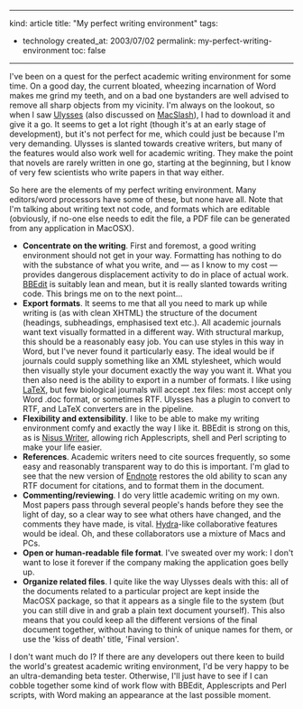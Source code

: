 -----
kind: article
title: "My perfect writing environment"
tags:
- technology
created_at: 2003/07/02
permalink: my-perfect-writing-environment
toc: false
-----

<p>I've been on a quest for the perfect academic writing environment for some time. On a good day, the current bloated, wheezing incarnation of Word makes me grind my teeth, and on a bad one bystanders are well advised to remove all sharp objects from my vicinity. I'm always on the lookout, so when I saw <a href="http://www.blue-tec.com/ulysses/">Ulysses</a> (also discussed on <a href="http://macslash.org/article.pl?sid=03/07/01/1151234&mode=thread">MacSlash</a>), I had to download it and give it a go. It seems to get a lot right (though it's at an early stage of development), but it's not perfect for me, which could just be because I'm very demanding. Ulysses is slanted towards creative writers, but many of the features would also work well for academic writing. They make the point that novels are rarely written in one go, starting at the beginning, but I know of very few scientists who write papers in that way either.</p>

<p>So here are the elements of my perfect writing environment. Many editors/word processors have some of these, but none have all. Note that I'm talking about writing text not code, and formats which are editable (obviously, if no-one else needs to edit the file, a PDF file can be generated from any application in MacOSX).</p>

<ul>
<li><strong>Concentrate on the writing</strong>. First and foremost, a good writing environment should not get in your way. Formatting has nothing to do with the substance of what you write, and &mdash; as I know to my cost &mdash; provides dangerous displacement activity to do in place of actual work. <a href="http://www.barebones.com/products/bbedit/index.shtml" title="Bare Bones Software, BBEdit">BBEdit</a> is suitably lean and mean, but it is really slanted towards writing code. This brings me on to the next point...</li>
<li><strong>Export formats</strong>. It seems to me that all you need to mark up while writing is (as with clean XHTML) the structure of the document (headings, subheadings, emphasised text etc.). All academic journals want text visually formatted in a different way. With structural markup, this should be a reasonably easy job. You can use styles in this way in Word, but I've never found it particularly easy. The ideal would be if journals could supply something like an XML stylesheet, which would then visually style your document exactly the way you want it. What you then also need is the ability to export in a number of formats. I like using <a href="http://www.latex-project.org/" title="LaTeX project page">LaTeX</a>, but few biological journals will accept .tex files: most accept only Word .doc format, or sometimes RTF. Ulysses has a plugin to convert to RTF, and LaTeX converters are in the pipeline.</li>
<li><strong>Flexibility and extensibility</strong>. I like to be able to make my writing environment comfy and exactly the way I like it. BBEdit is strong on this, as is <a href="http://www.nisus.com/">Nisus Writer</a>, allowing rich Applescripts, shell and Perl scripting to make your life easier.</li>
<li><strong>References</strong>. Academic writers need to cite sources frequently, so some easy and reasonably transparent way to do this is important. I'm glad to see that the new version of <a href="http://www.endnote.com/en7info.asp">Endnote</a> restores the old ability to scan any RTF document for citations, and to format them in the document.</li>
<li><strong>Commenting/reviewing</strong>. I do very little academic writing on my own. Most papers pass through several people's hands before they see the light of day, so a clear way to see what others have changed, and the comments they have made, is vital. <a href="http://hydra.globalse.org/">Hydra</a>-like collaborative features would be ideal. Oh, and these collaborators use a mixture of Macs and PCs.</li>
<li><strong>Open or human-readable file format</strong>. I've sweated over my work: I don't want to lose it forever if the company making the application goes belly up.</li>
<li><strong>Organize related files</strong>. I quite like the way Ulysses deals with this: all of the documents related to a particular project are kept inside the MacOSX package, so that it appears as a single file to the system (but you can still dive in and grab a plain text document yourself). This also means that you could keep all the different versions of the final document together, without having to think of unique names for them, or use the 'kiss of death' title, 'Final version'.</li>
</ul>

<p>I don't want much do I? If there are any developers out there keen to build the world's greatest academic writing environment, I'd be very happy to be an ultra-demanding beta tester. Otherwise, I'll just have to see if I can cobble together some kind of work flow with BBEdit, Applescripts and Perl scripts, with Word making an appearance at the last possible moment.</p>
